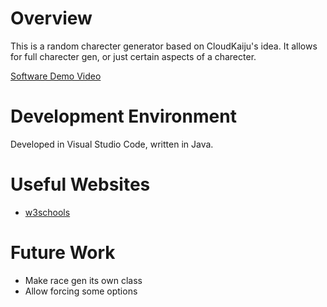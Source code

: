 # Overview

This is a random charecter generator based on CloudKaiju's idea. It allows for full charecter gen, or just certain aspects of a charecter.

[Software Demo Video](https://youtu.be/uisLibmd71U)

# Development Environment

Developed in Visual Studio Code, written in Java.

# Useful Websites

- [w3schools](https://www.w3schools.com/java)

# Future Work

- Make race gen its own class
- Allow forcing some options